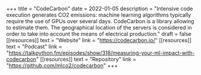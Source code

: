 +++
title = "CodeCarbon"
date = 2022-01-05
description = "Intensive code execution generates CO2 emissions: machine learning algorithms typically require the use of GPUs over several days. CodeCarbon is a library allowing to estimate them. The geographical location of the servers is considered in order to take into account the means of electrical production."
draft = false
[[resources]]
    text = "Website"
    link = "https://codecarbon.io/"
[[resources]]
    text = "Podcast"
    link = "https://talkpython.fm/episodes/show/318/measuring-your-ml-impact-with-codecarbon"
[[resources]]
    text = "Repository"
    link = "https://github.com/mlco2/codecarbon"
+++